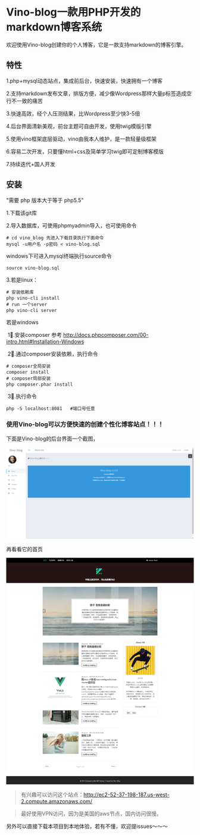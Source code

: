 # Vino-blog一款用PHP开发的markdown博客系统

欢迎使用Vino-blog创建你的个人博客，它是一款支持markdown的博客引擎。

## 特性

1.php+mysql动态站点，集成前后台，快速安装，快速拥有一个博客

2.支持markdown发布文章，排版方便，减少像Wordpress那样大量p标签造成空行不一致的痛苦

3.快速高效，经个人压测结果，比Wordpress至少快3-5倍

4.后台界面清新美观，前台主题可自由开发，使用twig模版引擎

5.使用vino框架底层驱动，vino由我本人维护，是一款轻量级框架

6.容易二次开发，只要懂html+css及简单学习twig即可定制博客模版

7.持续迭代+国人开发

## 安装

"需要 php 版本大于等于 php5.5"

1.下载该git库

2.导入数据库，可使用phpmyadmin导入，也可使用命令 

```shell
# cd vino_blog 先进入下载目录执行下面命令 
mysql -u用户名 -p密码 < vino-blog.sql
```

windows下可进入mysql终端执行source命令

```mysql
source vino-blog.sql
```

3.若是linux：

```shell
# 安装依赖库
php vino-cli install
# run 一个server
php vino-cli server
```

若是windows

​    1⃣️.安装composer 参考 http://docs.phpcomposer.com/00-intro.html#Installation-Windows

​    2⃣️.通过composer安装依赖，执行命令

```shell
# composer全局安装
composer install
# composer局部安装
php composer.phar install
```

​    3⃣️.执行命令 

```shell
php -S localhost:8081   #端口号任意
```



### 使用Vino-blog可以方便快速的创建个性化博客站点！！！

下面是Vino-blog的后台界面一个截图，

![admin1](./admin1.png)



再看看它的首页

![home](./home.png)



> 有兴趣可以访问这个站点：http://ec2-52-37-198-187.us-west-2.compute.amazonaws.com/

> 最好使用VPN访问，因为是美国的aws节点，国内访问很慢。

另外可以直接下载本项目到本地体验，若有不懂，欢迎提issues～～～